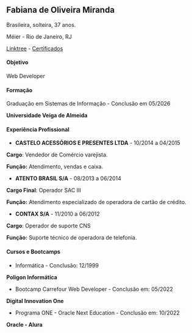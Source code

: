 ## **Fabiana de Oliveira Miranda**

Brasileira, solteira, 37 anos. 

Méier - Rio de Janeiro, RJ

[Linktree](https://sites.google.com/view/fabee-miranda-links/in%C3%ADcio) - [Certificados](https://github.com/fabeemiranda/meu-curriculo/tree/main/Certificados)

#### Objetivo

Web Developer

#### Formação

Graduação em Sistemas de Informação - Conclusão em 05/2026

**Universidade Veiga de Almeida**

#### Experiência Profissional

- **CASTELO ACESSÓRIOS E PRESENTES LTDA** - 10/2014 a 04/2015

**Cargo**: Vendedor de Comércio varejista.

**Função:** Atendimento, vendas e caixa. 

- **ATENTO BRASIL S/A** - 08/2013 a 06/2014

**Cargo Final**: Operador SAC III

**Função:** Atendimento especializado de operadora de cartão de crédito.

- **CONTAX S/A** - 11/2010 a 06/2012

**Cargo**: Operador de suporte CNS 

**Função:** Suporte técnico de operadora de telefonia.

#### Cursos e Bootcamps

- Informática - Conclusão: 12/1999

**Poligon Informática**

- Bootcamp Carrefour Web Developer - Conclusão em: 05/2022

**Digital Innovation One**

- Programa ONE - Oracle Next Education - Conclusão em: 10/2022

**Oracle - Alura**

